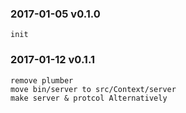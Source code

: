 ### 2017-01-05 v0.1.0
```
init
```

### 2017-01-12 v0.1.1
```
remove plumber
move bin/server to src/Context/server 
make server & protcol Alternatively
```